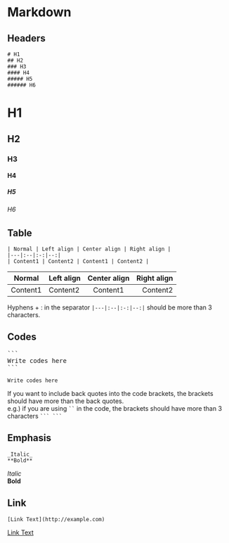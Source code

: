Markdown
===

## Headers
```
# H1
## H2
### H3
#### H4
##### H5
###### H6
```
# H1
## H2
### H3
#### H4
##### H5
###### H6

## Table
```
| Normal | Left align | Center align | Right align |
|---|:--|:-:|--:|
| Content1 | Content2 | Content1 | Content2 |
```
| Normal | Left align | Center align | Right align |
|---|:--|:-:|--:|
| Content1 | Content2 | Content1 | Content2 |

Hyphens + : in the separator `|---|:--|:-:|--:|` should be more than 3 characters.

## Codes
<pre>
```
Write codes here
```
</pre>
```
Write codes here
```
If you want to include back quotes into the code brackets, the brackets should have more than the back quotes.  
e.g.) if you are using ``` `` ``` in the code, the brackets should have more than 3 characters ```` ``` ``` ````

## Emphasis
```
_Italic_
**Bold**
```
_Italic_  
**Bold**  

## Link
```
[Link Text](http://example.com)
```
[Link Text](http://example.com)
